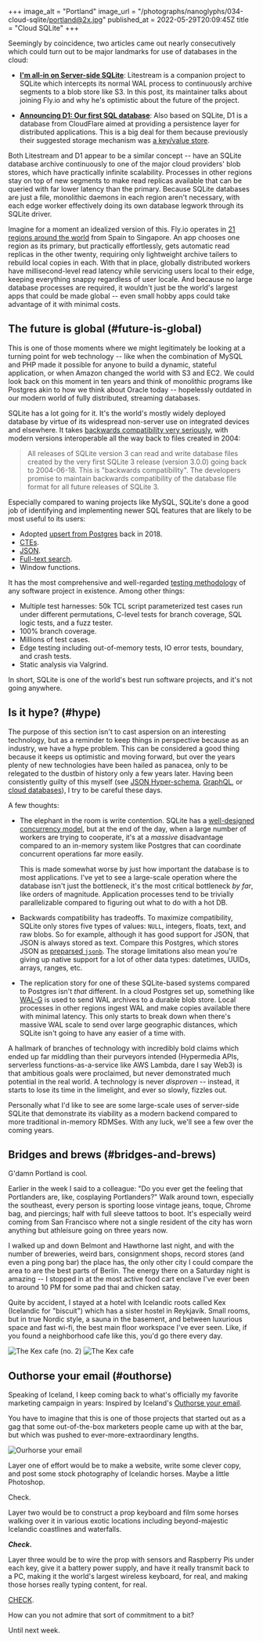 +++
image_alt = "Portland"
image_url = "/photographs/nanoglyphs/034-cloud-sqlite/portland@2x.jpg"
published_at = 2022-05-29T20:09:45Z
title = "Cloud SQLite"
+++

Seemingly by coincidence, two articles came out nearly consecutively which could turn out to be major landmarks for use of databases in the cloud:

* [**I'm all-in on Server-side SQLite**](https://fly.io/blog/all-in-on-sqlite-litestream/): Litestream is a companion project to SQLite which intercepts its normal WAL process to continuously archive segments to a blob store like S3. In this post, its maintainer talks about joining Fly.io and why he's optimistic about the future of the project.

* [**Announcing D1: Our first SQL database**](https://blog.cloudflare.com/introducing-d1/): Also based on SQLite, D1 is a database from CloudFlare aimed at providing a persistence layer for distributed applications. This is a big deal for them because previously their suggested storage mechanism was [a key/value store](https://developers.cloudflare.com/workers/runtime-apis/kv/).

Both Litestream and D1 appear to be a similar concept -- have an SQLite database archive continuously to one of the major cloud providers' blob stores, which have practically infinite scalability. Processes in other regions stay on top of new segments to make read replicas available that can be queried with far lower latency than the primary. Because SQLite databases are just a file, monolithic daemons in each region aren't necessary, with each edge worker effectively doing its own database legwork through its SQLite driver.

Imagine for a moment an idealized version of this. Fly.io operates in [21 regions around the world](https://fly.io/docs/reference/regions/) from Spain to Singapore. An app chooses one region as its primary, but practically effortlessly, gets automatic read replicas in the other twenty, requiring only lightweight archive tailers to rebuild local copies in each. With that in place, globally distributed workers have millisecond-level read latency while servicing users local to their edge, keeping everything snappy regardless of user locale. And because no large database processes are required, it wouldn't just be the world's largest apps that could be made global -- even small hobby apps could take advantage of it with minimal costs.

## The future is global (#future-is-global)

This is one of those moments where we might legitimately be looking at a turning point for web technology -- like when the combination of MySQL and PHP made it possible for anyone to build a dynamic, stateful application, or when Amazon changed the world with S3 and EC2. We could look back on this moment in ten years and think of monolithic programs like Postgres akin to how we think about Oracle today -- hopelessly outdated in our modern world of fully distributed, streaming databases.

SQLite has a lot going for it. It's the world's mostly widely deployed database by virtue of its widespread non-server use on integrated devices and elsewhere. It takes [backwards compatibility very seriously](https://www.sqlite.org/onefile.html), with modern versions interoperable all the way back to files created in 2004:

> All releases of SQLite version 3 can read and write database files created by the very first SQLite 3 release (version 3.0.0) going back to 2004-06-18. This is "backwards compatibility". The developers promise to maintain backwards compatibility of the database file format for all future releases of SQLite 3.

Especially compared to waning projects like MySQL, SQLite's done a good job of identifying and implementing newer SQL features that are likely to be most useful to its users:

* Adopted [upsert from Postgres](https://www.sqlite.org/lang_UPSERT.html) back in 2018.
* [CTEs](https://www.sqlite.org/lang_with.html).
* [JSON](https://www.sqlite.org/json1.html).
* [Full-text search](https://www.sqlite.org/fts5.html).
* Window functions.

It has the most comprehensive and well-regarded [testing methodology](https://www.sqlite.org/testing.html) of any software project in existence. Among other things:

* Multiple test harnesses: 50k TCL script parameterized test cases run under different permutations, C-level tests for branch coverage, SQL logic tests, and a fuzz tester.
* 100% branch coverage.
* Millions of test cases.
* Edge testing including out-of-memory tests, IO error tests, boundary, and crash tests.
* Static analysis via Valgrind.

In short, SQLite is one of the world's best run software projects, and it's not going anywhere.

## Is it hype? (#hype)

The purpose of this section isn't to cast aspersion on an interesting technology, but as a reminder to keep things in perspective because as an industry, we have a hype problem. This can be considered a good thing because it keeps us optimistic and moving forward, but over the years plenty of new technologies have been hailed as panacea, only to be relegated to the dustbin of history only a few years later. Having been consistently guilty of this myself (see [JSON Hyper-schema](/elegant-apis), [GraphQL](/graphql), or [cloud databases](/cloud-databases)), I try to be careful these days.

A few thoughts:

* The elephant in the room is write contention. SQLite has a [well-designed concurrency model](https://www.sqlite.org/lockingv3.html), but at the end of the day, when a large number of workers are trying to cooperate, it's at a _massive_ disadvantage compared to an in-memory system like Postgres that can coordinate concurrent operations far more easily.

    This is made somewhat worse by just how important the database is to most applications. I've yet to see a large-scale operation where the database isn't just the bottleneck, it's the most critical bottleneck _by far_, like orders of magnitude. Application processes tend to be trivially parallelizable compared to figuring out what to do with a hot DB.

* Backwards compatibility has tradeoffs. To maximize compatibility, SQLite only stores five types of values: `NULL`, integers, floats, text, and raw blobs. So for example,  although it has good support for JSON, that JSON is always stored as text. Compare this Postgres, which stores JSON as [preparsed `jsonb`](https://www.postgresql.org/docs/current/datatype-json.html). The storage limitations also mean you're giving up native support for a lot of other data types: datetimes, UUIDs, arrays, ranges, etc.

* The replication story for one of these SQLite-based systems compared to Postgres isn't _that_ different. In a cloud Postgres set up, something like [WAL-G](https://github.com/wal-g/wal-g) is used to send WAL archives to a durable blob store. Local processes in other regions ingest WAL and make copies available there with minimal latency. This only starts to break down when there's massive WAL scale to send over large geographic distances, which SQLite isn't going to have any easier of a time with.

A hallmark of branches of technology with incredibly bold claims which ended up far middling than their purveyors intended (Hypermedia APIs, serverless functions-as-a-service like AWS Lambda, dare I say Web3) is that ambitious goals were proclaimed, but never demonstrated much potential in the real world. A technology is never _disproven_ -- instead, it starts to lose its time in the limelight, and ever so slowly, fizzles out.

Personally what I'd like to see are some large-scale uses of server-side SQLite that demonstrate its viability as a modern backend compared to more traditional in-memory RDMSes. With any luck, we'll see a few over the coming years.

## Bridges and brews (#bridges-and-brews)

G'damn Portland is cool.

Earlier in the week I said to a colleague: "Do you ever get the feeling that Portlanders are, like, cosplaying Portlanders?" Walk around town, especially the southeast, every person is sporting loose vintage jeans, toque, Chrome bag, and piercings; half with full sleeve tattoos to boot. It's especially weird coming from San Francisco where not a single resident of the city has worn anything but athleisure going on three years now.

I walked up and down Belmont and Hawthorne last night, and with the number of breweries, weird bars, consignment shops, record stores (and even a ping pong bar) the place has, the only other city I could compare the area to are the best parts of Berlin. The energy there on a Saturday night is amazing -- I stopped in at the most active food cart enclave I've ever been to around 10 PM for some pad thai and chicken satay.

Quite by accident, I stayed at a hotel with Icelandic roots called Kex (Icelandic for "biscuit") which has a sister hostel in Reykjavík. Small rooms, but in true Nordic style, a sauna in the basement, and between luxurious space and fast wi-fi, the best main floor workspace I've ever seen. Like, if you found a neighborhood cafe like this, you'd go there every day.

<img src="/photographs/nanoglyphs/034-cloud-sqlite/kex-2@2x.jpg" alt="The Kex cafe (no. 2)" class="wide" loading="lazy">

<img src="/photographs/nanoglyphs/034-cloud-sqlite/kex@2x.jpg" alt="The Kex cafe" class="wide" loading="lazy">

## Outhorse your email (#outhorse)

Speaking of Iceland, I keep coming back to what's officially my favorite marketing campaign in years: Inspired by Iceland's [Outhorse your email](https://www.visiticeland.com/outhorse-your-email/).

You have to imagine that this is one of those projects that started out as a gag that some out-of-the-box marketers people came up with at the bar, but which was pushed to ever-more-extraordinary lengths.

<img src="/photographs/nanoglyphs/034-cloud-sqlite/outhorse-your-email@2x.jpg" alt="Ourhorse your email" class="wide" loading="lazy">

Layer one of effort would be to make a website, write some clever copy, and post some stock photography of Icelandic horses. Maybe a little Photoshop.

Check.

Layer two would be to construct a prop keyboard and film some horses walking over it in various exotic locations including beyond-majestic Icelandic coastlines and waterfalls.

_**Check.**_

Layer three would be to wire the prop with sensors and Raspberry Pis under each key, give it a battery power supply, and have it really transmit back to a PC, making it the world's largest wireless keyboard, for real, and making those horses really typing content, for real.

[CHECK](https://vimeo.com/710288765/5e14861065).

How can you not admire that sort of commitment to a bit?

Until next week.
